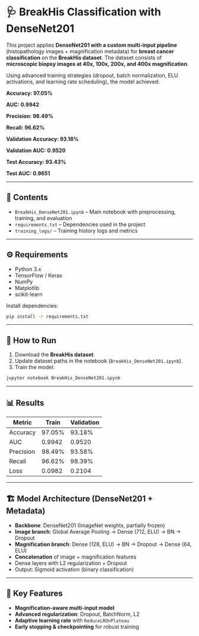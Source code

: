 # 🩺 BreakHis Classification with DenseNet201

This project applies **DenseNet201 with a custom multi-input pipeline** (histopathology images + magnification metadata) for **breast cancer classification** on the **BreakHis dataset**. The dataset consists of **microscopic biopsy images at 40x, 100x, 200x, and 400x magnification**.

Using advanced training strategies (dropout, batch normalization, ELU activations, and learning rate scheduling), the model achieved:

**Accuracy: 97.05%**

**AUC: 0.9942**

**Precision: 98.49%**

**Recall: 96.62%**

**Validation Accuracy: 93.18%**

**Validation AUC: 0.9520**

**Test Accuracy: 93.43%**

**Test AUC: 0.9651**

---

## 📂 Contents

* `BreakHis_DenseNet201.ipynb` – Main notebook with preprocessing, training, and evaluation
* `requirements.txt` – Dependencies used in the project
* `training_logs/` – Training history logs and metrics

---

## ⚙️ Requirements

* Python 3.x
* TensorFlow / Keras
* NumPy
* Matplotlib
* scikit-learn

Install dependencies:

```bash
pip install -r requirements.txt
```

---

## 🚀 How to Run

1. Download the **BreakHis dataset**.
2. Update dataset paths in the notebook (`BreakHis_DenseNet201.ipynb`).
3. Train the model:

```bash
jupyter notebook BreakHis_DenseNet201.ipynb
```

---

## 📊 Results

| Metric    | Train  | Validation |
| --------- | ------ | ---------- |
| Accuracy  | 97.05% | 93.18%     |
| AUC       | 0.9942 | 0.9520     |
| Precision | 98.49% | 93.58%     |
| Recall    | 96.62% | 98.39%     |
| Loss      | 0.0982 | 0.2104     |

---

## 🏗️ Model Architecture (DenseNet201 + Metadata)

* **Backbone**: DenseNet201 (ImageNet weights, partially frozen)
* **Image branch**: Global Average Pooling → Dense (712, ELU) → BN → Dropout
* **Magnification branch**: Dense (128, ELU) → BN → Dropout → Dense (64, ELU)
* **Concatenation** of image + magnification features
* Dense layers with L2 regularization + Dropout
* Output: Sigmoid activation (binary classification)

---

## 🔑 Key Features

* **Magnification-aware multi-input model**
* **Advanced regularization**: Dropout, BatchNorm, L2
* **Adaptive learning rate** with `ReduceLROnPlateau`
* **Early stopping & checkpointing** for robust training


